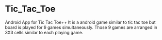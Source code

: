 # Tic_Tac_Toe
Android App for Tic Tac Toe++
It is a android game similar to tic tac toe but board is played for 9 games simultaneously.
Those 9 games are arranged in 3X3 cells similar to each playing game.
